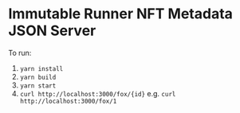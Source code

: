 # Immutable Runner NFT Metadata JSON Server

To run:
1. `yarn install`
2. `yarn build`
3. `yarn start`
4. `curl http://localhost:3000/fox/{id}` e.g. `curl http://localhost:3000/fox/1`
